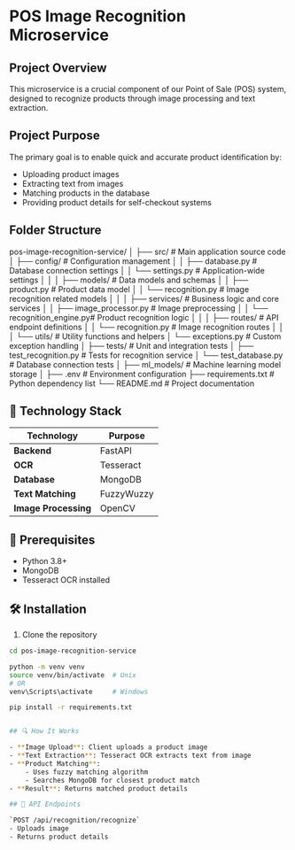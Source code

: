 # POS Image Recognition Microservice

## Project Overview

This microservice is a crucial component of our Point of Sale (POS) system, designed to recognize products through image processing and text extraction.

## Project Purpose

The primary goal is to enable quick and accurate product identification by:
- Uploading product images
- Extracting text from images
- Matching products in the database
- Providing product details for self-checkout systems

## Folder Structure
pos-image-recognition-service/
│
├── src/                    # Main application source code
│   ├── config/             # Configuration management
│   │   ├── database.py     # Database connection settings
│   │   └── settings.py     # Application-wide settings
│   │
│   ├── models/             # Data models and schemas
│   │   ├── product.py      # Product data model
│   │   └── recognition.py  # Image recognition related models
│   │
│   ├── services/           # Business logic and core services
│   │   ├── image_processor.py   # Image preprocessing
│   │   └── recognition_engine.py# Product recognition logic
│   │
│   ├── routes/             # API endpoint definitions
│   │   └── recognition.py  # Image recognition routes
│   │
│   └── utils/              # Utility functions and helpers
│       └── exceptions.py   # Custom exception handling
│
├── tests/                  # Unit and integration tests
│   ├── test_recognition.py # Tests for recognition service
│   └── test_database.py    # Database connection tests
│
├── ml_models/              # Machine learning model storage
│
├── .env                    # Environment configuration
├── requirements.txt        # Python dependency list
└── README.md               # Project documentation

## 🧰 Technology Stack

| Technology | Purpose |
|-----------|---------|
| **Backend** | FastAPI |
| **OCR** | Tesseract |
| **Database** | MongoDB |
| **Text Matching** | FuzzyWuzzy |
| **Image Processing** | OpenCV |

## 🔧 Prerequisites

- Python 3.8+
- MongoDB
- Tesseract OCR installed

## 🛠 Installation

1. Clone the repository
```bash git clone https://github.com/yourusername/pos-image-recognition-service.git 
cd pos-image-recognition-service

python -m venv venv
source venv/bin/activate  # Unix
# OR
venv\Scripts\activate     # Windows

pip install -r requirements.txt


## 🔍 How It Works

- **Image Upload**: Client uploads a product image
- **Text Extraction**: Tesseract OCR extracts text from image
- **Product Matching**:
    - Uses fuzzy matching algorithm
    - Searches MongoDB for closest product match
- **Result**: Returns matched product details

## 📡 API Endpoints

`POST /api/recognition/recognize`
- Uploads image
- Returns product details